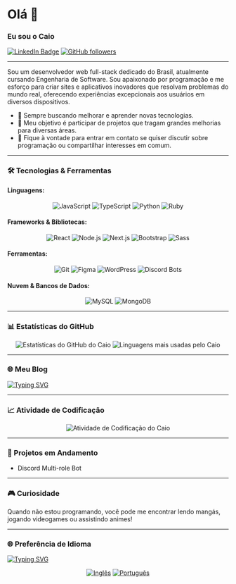 # Olá 👋

### Eu sou o Caio

[![LinkedIn Badge](https://img.shields.io/badge/LinkedIn-0077B5?style=for-the-badge&logo=linkedin&logoColor=white)](https://www.linkedin.com/in/caio-le%C3%A3o-47273a285/)
[![GitHub followers](https://img.shields.io/github/followers/CaioCoderOne?label=Follow&style=for-the-badge&logo=github)](https://github.com/CaioCoderOne)

---

Sou um desenvolvedor web full-stack dedicado do Brasil, atualmente cursando Engenharia de Software. Sou apaixonado por programação e me esforço para criar sites e aplicativos inovadores que resolvam problemas do mundo real, oferecendo experiências excepcionais aos usuários em diversos dispositivos.

- 🚀 Sempre buscando melhorar e aprender novas tecnologias.
- 🌟 Meu objetivo é participar de projetos que tragam grandes melhorias para diversas áreas.
- 🤝 Fique à vontade para entrar em contato se quiser discutir sobre programação ou compartilhar interesses em comum.

---

### 🛠️ Tecnologias & Ferramentas

#### Linguagens:
<div align="center">
  <img src="https://img.shields.io/badge/JavaScript-008000?style=for-the-badge&logo=javascript&logoColor=FFFF00" alt="JavaScript"/> <!-- Verde e amarelo da bandeira do Brasil -->
  <img src="https://img.shields.io/badge/TypeScript-002776?style=for-the-badge&logo=typescript&logoColor=FFFFFF" alt="TypeScript"/> <!-- Azul e branco da bandeira dos EUA -->
  <img src="https://img.shields.io/badge/Python-3B7A57?style=for-the-badge&logo=python&logoColor=FFFFFF" alt="Python"/> <!-- Verde e branco da bandeira do Brasil -->
  <img src="https://img.shields.io/badge/Ruby-B22222?style=for-the-badge&logo=ruby&logoColor=FFFFFF" alt="Ruby"/> <!-- Vermelho e branco da bandeira dos EUA -->
</div>

#### Frameworks & Bibliotecas:
<div align="center">
  <img src="https://img.shields.io/badge/React-61DAFB?style=for-the-badge&logo=react&logoColor=black" alt="React"/>
  <img src="https://img.shields.io/badge/Node.js-339933?style=for-the-badge&logo=nodedotjs&logoColor=white" alt="Node.js"/>
  <img src="https://img.shields.io/badge/Next.js-000000?style=for-the-badge&logo=nextdotjs&logoColor=white" alt="Next.js"/>
  <img src="https://img.shields.io/badge/Bootstrap-7952B3?style=for-the-badge&logo=bootstrap&logoColor=white" alt="Bootstrap"/>
  <img src="https://img.shields.io/badge/Sass-CC6699?style=for-the-badge&logo=sass&logoColor=white" alt="Sass"/>
</div>

#### Ferramentas:
<div align="center">
  <img src="https://img.shields.io/badge/Git-F05032?style=for-the-badge&logo=git&logoColor=white" alt="Git"/>
  <img src="https://img.shields.io/badge/Figma-F24E1E?style=for-the-badge&logo=figma&logoColor=white" alt="Figma"/>
  <img src="https://img.shields.io/badge/WordPress-21759B?style=for-the-badge&logo=wordpress&logoColor=white" alt="WordPress"/>
  <img src="https://img.shields.io/badge/Discord Bots-7289DA?style=for-the-badge&logo=discord&logoColor=white" alt="Discord Bots"/>
</div>

#### Nuvem & Bancos de Dados:
<div align="center">
  <img src="https://img.shields.io/badge/MySQL-4479A1?style=for-the-badge&logo=mysql&logoColor=white" alt="MySQL"/>
  <img src="https://img.shields.io/badge/MongoDB-47A248?style=for-the-badge&logo=mongodb&logoColor=white" alt="MongoDB"/>
</div>

---

### 📊 Estatísticas do GitHub

<div align="center">
  <img src="https://github-readme-stats.vercel.app/api?username=CaioCoderOne&show_icons=true&theme=dark&count_private=true" alt="Estatísticas do GitHub do Caio"/>
  <img src="https://github-readme-stats.vercel.app/api/top-langs/?username=CaioCoderOne&layout=compact&theme=dark" alt="Linguagens mais usadas pelo Caio"/>
</div>

---

### 🌐 Meu Blog

[![Typing SVG](https://readme-typing-svg.demolab.com/?lines=Em+Construção&center=true&width=1000&duration=10000)](https://git.io/typing-svg)

---

### 📈 Atividade de Codificação

<div align="center">
  <img src="https://github-readme-streak-stats.herokuapp.com/?user=CaioCoderOne&theme=dark" alt="Atividade de Codificação do Caio"/>
</div>

---

### 🚧 Projetos em Andamento

- Discord Multi-role Bot

---

### 🎮 Curiosidade

Quando não estou programando, você pode me encontrar lendo mangás, jogando videogames ou assistindo animes!

---

### 🌐 Preferência de Idioma

[![Typing SVG](https://readme-typing-svg.demolab.com/?lines=Não+é+seu+idioma+preferido?+Mude+aqui&center=true&width=1000&duration=20000)](https://git.io/typing-svg)

<div align="center">
  <a href="https://github.com/CaioCoderOne/Home/blob/main/README.md"><img src="https://img.shields.io/badge/-Inglês-3C3B6E?style=for-the-badge&logo=google-translate&logoColor=FFFFFF" alt="Inglês"/></a>
  <a href="https://github.com/CaioCoderOne/Home/blob/main/README.pt.md"><img src="https://img.shields.io/badge/-Português-009739?style=for-the-badge&logo=google-translate&logoColor=FFFFFF" alt="Português"/></a>
</div>
